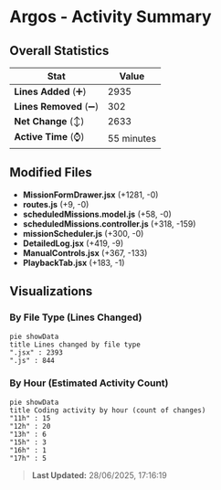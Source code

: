 # Argos - Activity Summary 

## Overall Statistics

| Stat                   | Value                                                             |
| ---------------------- | ----------------------------------------------------------------- |
| **Lines Added** (➕)   | 2935                                          |
| **Lines Removed** (➖) | 302                                        |
| **Net Change** (↕)    | 2633                |
| **Active Time** (⌚)   | 55 minutes |


## Modified Files
- **MissionFormDrawer.jsx** (+1281, -0)
- **routes.js** (+9, -0)
- **scheduledMissions.model.js** (+58, -0)
- **scheduledMissions.controller.js** (+318, -159)
- **missionScheduler.js** (+300, -0)
- **DetailedLog.jsx** (+419, -9)
- **ManualControls.jsx** (+367, -133)
- **PlaybackTab.jsx** (+183, -1)

## Visualizations

### By File Type (Lines Changed)

```mermaid
pie showData
title Lines changed by file type
".jsx" : 2393
".js" : 844
```

### By Hour (Estimated Activity Count)

```mermaid
pie showData
title Coding activity by hour (count of changes)
"11h" : 15
"12h" : 20
"13h" : 6
"15h" : 3
"16h" : 1
"17h" : 5
```


> **Last Updated:** 28/06/2025, 17:16:19